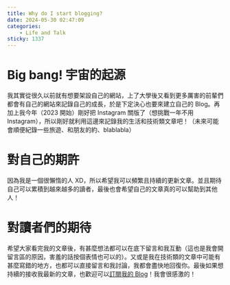 ```yaml
---
title: Why do I start blogging?
date: 2024-05-30 02:47:09
categories:
    - Life and Talk
sticky: 1337
---
```


# Big bang! 宇宙的起源

我其實從很久以前就有想要架設自己的網站，上了大學後又看到更多厲害的前輩們都會有自己的網站來記錄自己的成長，於是下定決心也要來建立自己的 Blog。再加上我今年（2023 開始）剛好把 Instagram 關版了（想挑戰一年不用 Instagram），所以剛好就利用這邊來記錄我的生活和技術類文章吧！（未來可能會順便紀錄一些旅遊、和朋友的約、blablabla）

# 對自己的期許

因為我是一個很懶惰的人 XD，所以希望我可以頻繁且持續的更新文章。並且期待自己可以累積到越來越多的讀者，最後也會希望自己的文章真的可以幫助到其他人！

# 對讀者們的期待

希望大家看完我的文章後，有甚麼想法都可以在底下留言和我互動（這也是我會開留言區的原因，害羞的話按個表情也可以的）。又或是我在技術類的文章中可能有甚麼寫錯的地方，也都可以直接留言和我討論，我都會盡快地回復你。最後如果想持續的接收我最新的文章，也歡迎可以[訂閱我的 Blog](https://cx330.tw/subscribe)！我會很感激的！

